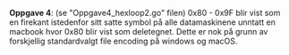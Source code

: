



















**Oppgave 4**:
(se "Oppgave4_hexloop2.go" filen)
0x80 - 0x9F blir vist som en firekant istedenfor sitt satte symbol på alle datamaskinene unntatt en macbook hvor 0x80 blir vist som deletegnet. 
Dette er nok på grunn av forskjellig standardvalgt file encoding på windows og macOS.












